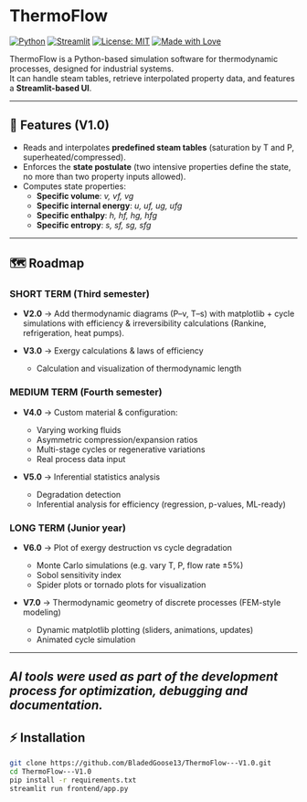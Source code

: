 # ThermoFlow

[![Python](https://img.shields.io/badge/python-3.10%2B-blue.svg)](https://www.python.org/)
[![Streamlit](https://img.shields.io/badge/Streamlit-app-red.svg)](https://streamlit.io/)
[![License: MIT](https://img.shields.io/badge/License-MIT-green.svg)](LICENSE)
[![Made with Love](https://img.shields.io/badge/Made%20with-%E2%9D%A4-red.svg)]()

ThermoFlow is a Python-based simulation software for thermodynamic processes, designed for industrial systems.  
It can handle steam tables, retrieve interpolated property data, and features a **Streamlit-based UI**.

---

## 🚀 Features (V1.0)
- Reads and interpolates **predefined steam tables** (saturation by T and P, superheated/compressed).
- Enforces the **state postulate** (two intensive properties define the state, no more than two property inputs allowed).
- Computes state properties:
  - **Specific volume**: *v, vf, vg*
  - **Specific internal energy**: *u, uf, ug, ufg*
  - **Specific enthalpy**: *h, hf, hg, hfg*
  - **Specific entropy**: *s, sf, sg, sfg*

---

## 🗺️ Roadmap

### SHORT TERM (Third semester)
- **V2.0** → Add thermodynamic diagrams (P–v, T–s) with matplotlib + cycle simulations with efficiency & irreversibility calculations (Rankine, refrigeration, heat pumps).

- **V3.0** → Exergy calculations & laws of efficiency  
  - Calculation and visualization of thermodynamic length

### MEDIUM TERM (Fourth semester)
- **V4.0** → Custom material & configuration:  
  - Varying working fluids  
  - Asymmetric compression/expansion ratios  
  - Multi-stage cycles or regenerative variations  
  - Real process data input  

- **V5.0** → Inferential statistics analysis  
  - Degradation detection  
  - Inferential analysis for efficiency (regression, p-values, ML-ready)  

### LONG TERM (Junior year)
- **V6.0** → Plot of exergy destruction vs cycle degradation  
  - Monte Carlo simulations (e.g. vary T, P, flow rate ±5%)  
  - Sobol sensitivity index  
  - Spider plots or tornado plots for visualization
    
- **V7.0** → Thermodynamic geometry of discrete processes (FEM-style modeling)  
  - Dynamic matplotlib plotting (sliders, animations, updates)  
  - Animated cycle simulation  

---
*AI tools were used as part of the development process for optimization, debugging and documentation.*
---
## ⚡ Installation
```bash
git clone https://github.com/BladedGoose13/ThermoFlow---V1.0.git
cd ThermoFlow---V1.0
pip install -r requirements.txt
streamlit run frontend/app.py
